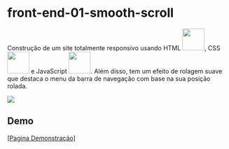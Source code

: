 # front-end-01-smooth-scroll

Construção de um site totalmente responsivo usando 
HTML <img height=50 src="https://cdn.jsdelivr.net/gh/devicons/devicon/icons/html5/html5-original.svg" />,
CSS <img height=50 src="https://cdn.jsdelivr.net/gh/devicons/devicon/icons/css3/css3-original.svg" /> e
JavaScript <img height=50 src="https://cdn.jsdelivr.net/gh/devicons/devicon/icons/javascript/javascript-original.svg" />.
Além disso, tem um efeito de rolagem suave que destaca o menu da barra de navegação com base na sua posição rolada.


<img src="https://tm.ibxk.com.br/2020/04/03/03162201927056.jpg?ims=1120x420">


## Demo 

[[Pagina Demonstração](https://quiet-sorbet-80d3a2.netlify.app/)]


